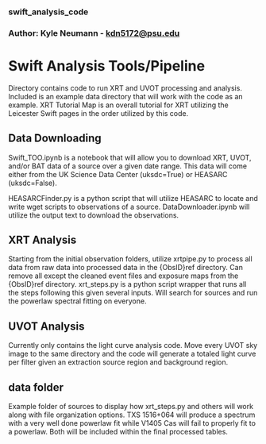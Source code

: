 ### swift_analysis_code
### Author: Kyle Neumann - kdn5172@psu.edu

# Swift Analysis Tools/Pipeline

Directory contains code to run XRT and UVOT processing and analysis. Included is an example data directory that will work with the code as an example. XRT Tutorial Map is an overall tutorial for XRT utilizing the Leicester Swift pages in the order utilized by this code. 

## Data Downloading
Swift_TOO.ipynb is a notebook that will allow you to download XRT, UVOT, and/or BAT data of a source over a given date range. This data will come either from the UK Science Data Center (uksdc=True) or HEASARC (uksdc=False).

HEASARCFinder.py is a python script that will utilize HEASARC to locate and write wget scripts to observations of a source. DataDownloader.ipynb will utilize the output text to download the observations.

## XRT Analysis
Starting from the initial observation folders, utilize xrtpipe.py to process all data from raw data into processed data in the {ObsID}ref directory. Can remove all except the cleaned event files and exposure maps from the {ObsID}ref directory. xrt_steps.py is a python script wrapper that runs all the steps following this given several inputs. Will search for sources and run the powerlaw spectral fitting on everyone.

## UVOT Analysis
Currently only contains the light curve analysis code. Move every UVOT sky image to the same directory and the code will generate a totaled light curve per filter given an extraction source region and background region.

## data folder
Example folder of sources to display how xrt_steps.py and others will work along with file organization options. TXS 1516+064 will produce a spectrum with a very well done powerlaw fit while V1405 Cas will fail to properly fit to a powerlaw. Both will be included within the final processed tables. 
